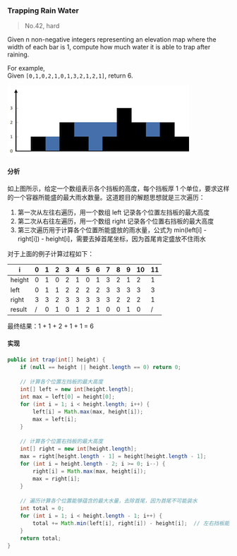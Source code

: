 ### Trapping Rain Water

> No.42, hard

Given n non-negative integers representing an elevation map where the width of each bar is 1, compute how much water it is able to trap after raining.

For example,   
Given `[0,1,0,2,1,0,1,3,2,1,2,1]`, return 6.

![image](https://github.com/plotor/plotor.github.io/blob/master/images/2016/rainwatertrap.png?raw=false)

#### 分析

如上图所示，给定一个数组表示各个挡板的高度，每个挡板厚 1 个单位，要求这样的一个容器所能盛的最大雨水数量。这道题目的解题思想就是三次遍历：

1. 第一次从左往右遍历，用一个数组 left 记录各个位置左挡板的最大高度
2. 第二次从右往左遍历，用一个数组 right 记录各个位置右挡板的最大高度
3. 第三次遍历用于计算各个位置所能盛放的雨水量，公式为 min(left[i] - right[i]) - height[i]，需要去掉首尾坐标，因为首尾肯定盛放不住雨水

对于上面的例子计算过程如下：

i | 0 | 1 | 2 | 3 | 4 | 5 | 6 | 7 | 8 | 9 | 10 | 11
--- | --- | --- | --- | --- | --- | --- | --- | --- | --- | --- | --- | ---
height | 0 | 1 | 0 | 2 | 1 | 0 | 1 | 3 | 2 | 1 | 2 | 1
left | 0 | 1 | 1 | 2 | 2 | 2 | 2 | 3 | 3 | 3 | 3 | 3
right | 3 | 3 | 2 | 3 | 3 | 3 | 3 | 3 | 2 | 2 | 2 | 1
result | / | 0 | 1 | 0 | 1 | 2 | 1 | 0 | 0 | 1 | 0 | /

最终结果：1 + 1 + 2 + 1 + 1 = 6

#### 实现

```java
public int trap(int[] height) {
    if (null == height || height.length == 0) return 0;

    // 计算各个位置左挡板的最大高度
    int[] left = new int[height.length];
    int max = left[0] = height[0];
    for (int i = 1; i < height.length; i++) {
        left[i] = Math.max(max, height[i]);
        max = left[i];
    }

    // 计算各个位置右挡板的最大高度
    int[] right = new int[height.length];
    max = right[height.length - 1] = height[height.length - 1];
    for (int i = height.length - 2; i >= 0; i--) {
        right[i] = Math.max(max, height[i]);
        max = right[i];
    }

    // 遍历计算各个位置能够蕴含的最大水量，去除首尾，因为首尾不可能装水
    int total = 0;
    for (int i = 1; i < height.length - 1; i++) {
        total += Math.min(left[i], right[i]) - height[i];  // 左右挡板能够蕴含的最大水量 - 不能装水的面积
    }
    return total;
}
```